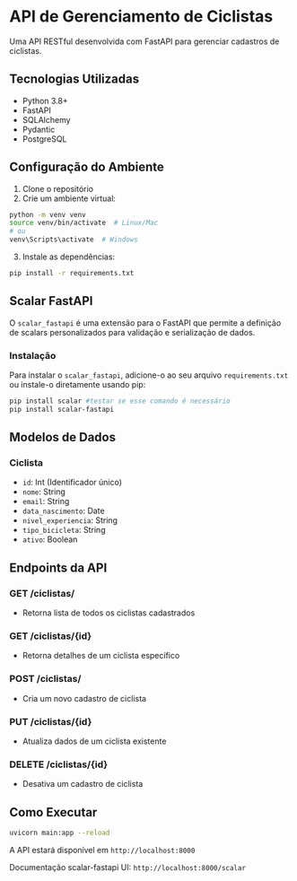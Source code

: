 # API de Gerenciamento de Ciclistas

Uma API RESTful desenvolvida com FastAPI para gerenciar cadastros de ciclistas.

## Tecnologias Utilizadas

- Python 3.8+
- FastAPI
- SQLAlchemy
- Pydantic
- PostgreSQL

## Configuração do Ambiente

1. Clone o repositório
2. Crie um ambiente virtual:
```bash
python -m venv venv
source venv/bin/activate  # Linux/Mac
# ou
venv\Scripts\activate  # Windows
```
3. Instale as dependências:
```bash
pip install -r requirements.txt
```

## Scalar FastAPI

O `scalar_fastapi` é uma extensão para o FastAPI que permite a definição de scalars personalizados para validação e serialização de dados.

### Instalação

Para instalar o `scalar_fastapi`, adicione-o ao seu arquivo `requirements.txt` ou instale-o diretamente usando pip:

```bash
pip install scalar #testar se esse comando é necessário
pip install scalar-fastapi
```

## Modelos de Dados

### Ciclista

- `id`: Int (Identificador único)
- `nome`: String
- `email`: String
- `data_nascimento`: Date
- `nivel_experiencia`: String
- `tipo_bicicleta`: String
- `ativo`: Boolean

## Endpoints da API

### GET /ciclistas/
- Retorna lista de todos os ciclistas cadastrados

### GET /ciclistas/{id}
- Retorna detalhes de um ciclista específico

### POST /ciclistas/
- Cria um novo cadastro de ciclista

### PUT /ciclistas/{id}
- Atualiza dados de um ciclista existente

### DELETE /ciclistas/{id}
- Desativa um cadastro de ciclista

## Como Executar

```bash
uvicorn main:app --reload
```

A API estará disponível em `http://localhost:8000`

Documentação scalar-fastapi UI: `http://localhost:8000/scalar`